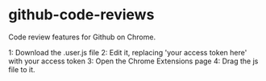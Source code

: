 github-code-reviews
===================

Code review features for Github on Chrome.

1: Download the .user.js file
2: Edit it, replacing 'your access token here' with your access token
3: Open the Chrome Extensions page
4: Drag the js file to it.
